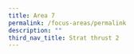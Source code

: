 ```yaml
---
title: Area 7
permalink: /focus-areas/permalink
description: ""
third_nav_title: Strat thrust 2
---
```


